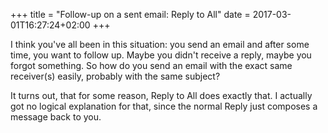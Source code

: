 +++
title = "Follow-up on a sent email: Reply to All"
date = 2017-03-01T16:27:24+02:00
+++

I think you've all been in this situation: you send an email and after some time, you want to follow up. Maybe you didn't receive a reply, maybe you forgot something. So how do you send an email with the exact same receiver(s) easily, probably with the same subject?  

It turns out, that for some reason, Reply to All does exactly that. I actually got no logical explanation for that, since the normal Reply just composes a message back to you. 